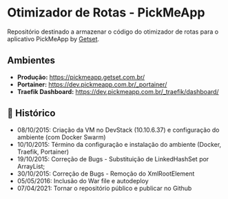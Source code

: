 # Otimizador de Rotas - PickMeApp

Repositório destinado a armazenar o código do otimizador de rotas para o aplicativo PickMeApp by [Getset](https://getset.com.br/).

## Ambientes

- **Produção:** https://pickmeapp.getset.com.br/
- **Portainer:** https://dev.pickmeapp.com.br/_portainer/
- **Traefik Dashboard:** https://dev.pickmeapp.com.br/_traefik/dashboard/

## :calendar: Histórico

- 08/10/2015: Criação da VM no DevStack (10.10.6.37) e configuração do ambiente (com Docker Swarm)
- 10/10/2015: Término da configuração e instalação do ambiente (Docker, Traefik, Portainer)
- 19/10/2015: Correção de Bugs - Substituição de LinkedHashSet por ArrayList;
- 30/10/2015: Correção de Bugs - Remoção do XmlRootElement
- 05/05/2016: Inclusão do War file e autodeploy
- 07/04/2021: Tornar o repositório público e publicar no Github
